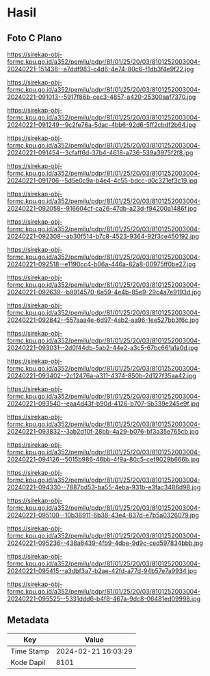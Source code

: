# Hasil

## Foto C Plano

https://sirekap-obj-formc.kpu.go.id/a352/pemilu/pdpr/81/01/25/20/03/8101252003004-20240221-151436--a7ddf983-c4d6-4e74-80c6-f1db3f4e9f22.jpg

https://sirekap-obj-formc.kpu.go.id/a352/pemilu/pdpr/81/01/25/20/03/8101252003004-20240221-091013--5917f86b-cec3-4857-a420-25300aaf7370.jpg

https://sirekap-obj-formc.kpu.go.id/a352/pemilu/pdpr/81/01/25/20/03/8101252003004-20240221-091249--9c2fe76a-5dac-4bb6-92d6-5ff2cbdf2b64.jpg

https://sirekap-obj-formc.kpu.go.id/a352/pemilu/pdpr/81/01/25/20/03/8101252003004-20240221-091454--3cfaff6d-37b4-4618-a736-539a3975f2f8.jpg

https://sirekap-obj-formc.kpu.go.id/a352/pemilu/pdpr/81/01/25/20/03/8101252003004-20240221-091706--5d5e0c9a-b4e4-4c55-bdcc-d0c321ef3c19.jpg

https://sirekap-obj-formc.kpu.go.id/a352/pemilu/pdpr/81/01/25/20/03/8101252003004-20240221-092058--916604cf-ca26-47db-a23d-f94200a1486f.jpg

https://sirekap-obj-formc.kpu.go.id/a352/pemilu/pdpr/81/01/25/20/03/8101252003004-20240221-092308--ab30f514-b7c8-4523-9364-92f3ce450192.jpg

https://sirekap-obj-formc.kpu.go.id/a352/pemilu/pdpr/81/01/25/20/03/8101252003004-20240221-092518--e1190cc4-b06a-446a-82a8-00975ff0be27.jpg

https://sirekap-obj-formc.kpu.go.id/a352/pemilu/pdpr/81/01/25/20/03/8101252003004-20240221-092639--b9914570-6a59-4e4b-85e9-29c4a7e9193d.jpg

https://sirekap-obj-formc.kpu.go.id/a352/pemilu/pdpr/81/01/25/20/03/8101252003004-20240221-092842--557aaa4e-6d97-4ab2-aa96-1ee527bb3f6c.jpg

https://sirekap-obj-formc.kpu.go.id/a352/pemilu/pdpr/81/01/25/20/03/8101252003004-20240221-093031--2d0f44db-5ab2-44e2-a3c5-67bc661a1a0d.jpg

https://sirekap-obj-formc.kpu.go.id/a352/pemilu/pdpr/81/01/25/20/03/8101252003004-20240221-093402--2c12476a-a311-4374-850b-2d127f35aa42.jpg

https://sirekap-obj-formc.kpu.go.id/a352/pemilu/pdpr/81/01/25/20/03/8101252003004-20240221-093540--eaa4d43f-b90d-4126-b707-5b339e245e9f.jpg

https://sirekap-obj-formc.kpu.go.id/a352/pemilu/pdpr/81/01/25/20/03/8101252003004-20240221-093832--3ab2d10f-28bb-4a29-b076-bf3a35e765cb.jpg

https://sirekap-obj-formc.kpu.go.id/a352/pemilu/pdpr/81/01/25/20/03/8101252003004-20240221-094126--5015b986-46bb-4f9a-80c5-cef9029b666b.jpg

https://sirekap-obj-formc.kpu.go.id/a352/pemilu/pdpr/81/01/25/20/03/8101252003004-20240221-094330--7887bd53-ba55-4eba-931b-e3fac3486d98.jpg

https://sirekap-obj-formc.kpu.go.id/a352/pemilu/pdpr/81/01/25/20/03/8101252003004-20240221-095100--10b38911-6b38-43e4-837d-e7b5a0326079.jpg

https://sirekap-obj-formc.kpu.go.id/a352/pemilu/pdpr/81/01/25/20/03/8101252003004-20240221-095236--438a6439-4fb9-4dbe-9d9c-ced597834bbb.jpg

https://sirekap-obj-formc.kpu.go.id/a352/pemilu/pdpr/81/01/25/20/03/8101252003004-20240221-095415--a3dbf3a7-b2ae-42fd-a77d-94b57e7a9934.jpg

https://sirekap-obj-formc.kpu.go.id/a352/pemilu/pdpr/81/01/25/20/03/8101252003004-20240221-095525--5331ddd6-b4f8-467a-9dc8-06481ed09998.jpg


## Metadata

| Key        | Value               |
| ---------- | ------------------- |
| Time Stamp | 2024-02-21 16:03:29 |
| Kode Dapil | 8101                |



